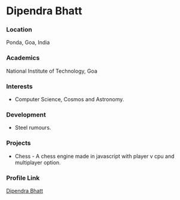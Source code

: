 # Dipendra Bhatt

### Location

Ponda, Goa, India

### Academics

National Institute of Technology, Goa

### Interests

- Computer Science, Cosmos and Astronomy.

### Development

- Steel rumours.

### Projects

- Chess - A chess engine made in javascript with player v cpu and multiplayer option.

### Profile Link

[Dipendra Bhatt](https://github.com/Dipenbhatt03)
